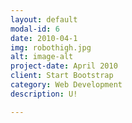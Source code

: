 ```yaml
---
layout: default
modal-id: 6
date: 2010-04-1
img: robothigh.jpg
alt: image-alt
project-date: April 2010
client: Start Bootstrap
category: Web Development
description: U!

---
```

